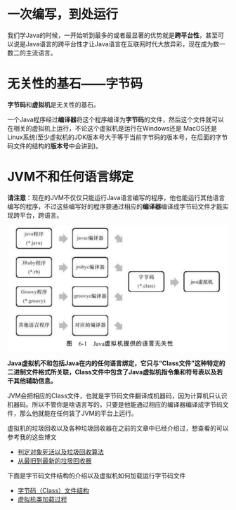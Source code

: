 # 一次编写，到处运行

我们学Java的时候，一开始听到最多的或者最显著的优势就是**跨平台性**，甚至可以说是Java语言的跨平台性才让Java语言在互联网时代大放异彩，现在成为数一数二的主流语言。

# 无关性的基石——字节码

**字节码**和**虚拟机**是无关性的基石。

一个Java程序经过**编译器**将这个程序编译为**字节码**的文件，然后这个文件就可以在相关的虚拟机上运行，不论这个虚拟机是运行在Windows还是 MacOS还是Linux系统(至少虚拟机的JDK版本号大于等于当前字节码的版本号，在后面的字节码文件的结构的**版本号**中会讲到)。



# JVM不和任何语言绑定

**请注意**：现在的JVM不仅仅只能运行Java语言编写的程序，他也能运行其他语言编写的程序，不过这些编写好的程序要通过相应的**编译器**编译成字节码文件才能实现跨平台，跨语言。

![](img/Xnip2019-04-22_16-20-37.jpg)



**Java虚拟机不和包括Java在内的任何语言绑定，它只与“Class文件”这种特定的二进制文件格式所关联，Class文件中包含了Java虚拟机指令集和符号表以及若干其他辅助信息。**

JVM会把相应的Class文件，也就是字节码文件翻译成机器码，因为计算机只认识机器码。所以不管你是啥语言写的，只要是他能通过相应的编译器编译成字节码文件，那么他就能在任何装了JVM的平台上运行。

虚拟机的垃圾回收以及各种垃圾回收器在之前的文章中已经介绍过，想查看的可以参考我的这些博文 

- [判定对象死活以及垃圾回收算法](https://github.com/leosanqing/Java-Notes/blob/master/JVM/JVM%E5%9E%83%E5%9C%BE%E5%9B%9E%E6%94%B6.md)
- [从最旧到最新的垃圾回收器](https://github.com/leosanqing/Java-Notes/blob/master/JVM/%E5%9E%83%E5%9C%BE%E5%9B%9E%E6%94%B6%E5%99%A8/%E5%9E%83%E5%9C%BE%E5%9B%9E%E6%94%B6%E5%99%A8.md)

下面是字节码文件结构的介绍以及虚拟机如何加载运行字节码文件

- [字节码（Class）文件结构](https://github.com/leosanqing/Java-Notes/blob/master/JVM/%E8%99%9A%E6%8B%9F%E6%9C%BA%E6%89%A7%E8%A1%8C%E5%AD%90%E7%B3%BB%E7%BB%9F/%E5%AD%97%E8%8A%82%E7%A0%81%E6%96%87%E4%BB%B6%E7%BB%93%E6%9E%84/%E8%83%BD%E7%9C%8B%E6%87%82%E7%9A%84%E5%AD%97%E8%8A%82%E7%A0%81-%E4%B8%8A.md)
- [虚拟机类加载过程](https://github.com/leosanqing/Java-Notes/blob/master/JVM/%E8%99%9A%E6%8B%9F%E6%9C%BA%E6%89%A7%E8%A1%8C%E5%AD%90%E7%B3%BB%E7%BB%9F/%E7%B1%BB%E5%8A%A0%E8%BD%BD%E8%BF%87%E7%A8%8B/%E7%B1%BB%E5%8A%A0%E8%BD%BD.md)